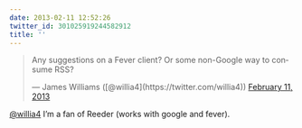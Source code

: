 ```yaml
---
date: 2013-02-11 12:52:26
twitter_id: 301025919244582912
title: ''
---
```


<blockquote class="twitter-tweet"><p lang="en" dir="ltr">Any suggestions on a Fever client? Or some non-Google way to consume RSS?</p>&mdash; James Williams ([@willia4](https://twitter.com/willia4)) <a href="https://twitter.com/willia4/status/301019496666247168?ref_src=twsrc%5Etfw">February 11, 2013</a></blockquote>
<script async src="https://platform.twitter.com/widgets.js" charset="utf-8"></script>

[@willia4](https://twitter.com/willia4) I’m a fan of Reeder (works with google and fever).
